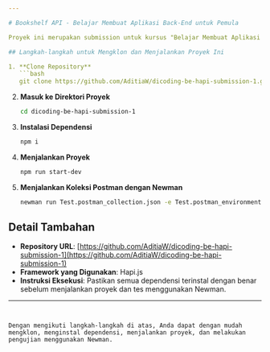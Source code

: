 ```yaml
---

# Bookshelf API - Belajar Membuat Aplikasi Back-End untuk Pemula

Proyek ini merupakan submission untuk kursus "Belajar Membuat Aplikasi Back-End untuk Pemula" di Dicoding.

## Langkah-langkah untuk Mengklon dan Menjalankan Proyek Ini

1. **Clone Repository**
   ```bash
   git clone https://github.com/AditiaW/dicoding-be-hapi-submission-1.git
   ```

2. **Masuk ke Direktori Proyek**
   ```bash
   cd dicoding-be-hapi-submission-1
   ```

3. **Instalasi Dependensi**
   ```bash
   npm i
   ```

4. **Menjalankan Proyek**
   ```bash
   npm run start-dev
   ```

5. **Menjalankan Koleksi Postman dengan Newman**
   ```bash
   newman run Test.postman_collection.json -e Test.postman_environment.json
   ```

## Detail Tambahan

- **Repository URL**: [https://github.com/AditiaW/dicoding-be-hapi-submission-1](https://github.com/AditiaW/dicoding-be-hapi-submission-1)
- **Framework yang Digunakan**: Hapi.js
- **Instruksi Eksekusi**: Pastikan semua dependensi terinstal dengan benar sebelum menjalankan proyek dan tes menggunakan Newman.

---
```


Dengan mengikuti langkah-langkah di atas, Anda dapat dengan mudah mengklon, menginstal dependensi, menjalankan proyek, dan melakukan pengujian menggunakan Newman.
